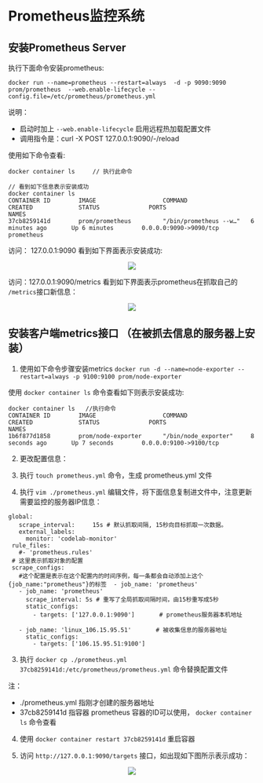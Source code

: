 # Prometheus监控系统

## 安装Prometheus Server

执行下面命令安装prometheus:

```
docker run --name=prometheus --restart=always  -d -p 9090:9090 prom/prometheus  --web.enable-lifecycle --config.file=/etc/prometheus/prometheus.yml
```
说明：
- 启动时加上 `--web.enable-lifecycle` 启用远程热加载配置文件
- 调用指令是：curl -X POST 127.0.0.1:9090/-/reload

使用如下命令查看:
```
docker container ls     // 执行此命令

// 看到如下信息表示安装成功
docker container ls
CONTAINER ID        IMAGE                   COMMAND                  CREATED             STATUS              PORTS                               NAMES
37cb8259141d        prom/prometheus         "/bin/prometheus --w…"   6 minutes ago       Up 6 minutes        0.0.0.0:9090->9090/tcp              prometheus
```

访问： 127.0.0.1:9090 看到如下界面表示安装成功:
<p align='center'>
<img src='https://github.com/w1991668899/blog/blob/master/image/monitoring/343242342.png'>
</p>

访问：127.0.0.1:9090/metrics 看到如下界面表示prometheus在抓取自己的 `/metrics`接口新信息：
<p align='center'>
<img src='https://github.com/w1991668899/blog/blob/master/image/monitoring/22222.png'>
</p>

## 安装客户端metrics接口 （在被抓去信息的服务器上安装）
1. 使用如下命令步骤安装metrics
`docker run -d --name=node-exporter --restart=always -p 9100:9100 prom/node-exporter`

使用 `docker container ls` 命令查看如下则表示安装成功:
```
docker container ls   //执行命令
CONTAINER ID        IMAGE                   COMMAND                  CREATED             STATUS              PORTS                               NAMES
1b6f877d1858        prom/node-exporter      "/bin/node_exporter"     8 seconds ago       Up 7 seconds        0.0.0.0:9100->9100/tcp
```
2. 更改配置信息：

1. 执行 `touch prometheus.yml` 命令，生成  prometheus.yml 文件
2. 执行 `vim ./prometheus.yml` 编辑文件，将下面信息复制进文件中，注意更新需要监控的服务器IP信息：
```
global:
   scrape_interval:     15s # 默认抓取间隔, 15秒向目标抓取一次数据。
   external_labels:
     monitor: 'codelab-monitor'
 rule_files:
   #- 'prometheus.rules'
 # 这里表示抓取对象的配置
 scrape_configs:
   #这个配置是表示在这个配置内的时间序例，每一条都会自动添加上这个{job_name:"prometheus"}的标签  - job_name: 'prometheus'
   - job_name: 'prometheus'
     scrape_interval: 5s # 重写了全局抓取间隔时间，由15秒重写成5秒
     static_configs:
       - targets: ['127.0.0.1:9090']       # prometheus服务器本机地址

   - job_name: 'linux_106.15.95.51'       # 被收集信息的服务器地址
     static_configs:
       - targets: ['106.15.95.51:9100']
```
3. 执行 `docker cp ./prometheus.yml 37cb8259141d:/etc/prometheus/prometheus.yml` 命令替换配置文件

注：
- ./prometheus.yml 指刚才创建的服务器地址
- 37cb8259141d 指容器 prometheus 容器的ID可以使用， `docker container ls` 命令查看

4. 使用 `docker container restart 37cb8259141d` 重启容器

5. 访问 `http://127.0.0.1:9090/targets` 接口，如出现如下图所示表示成功：

<p align='center'>
<img src='https://github.com/w1991668899/blog/blob/master/image/monitoring/333343543.png'>
</p>














